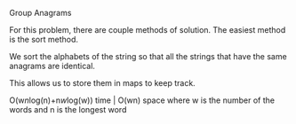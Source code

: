 Group Anagrams

For this problem, there are couple methods of solution. The easiest method is the sort method. 

We sort the alphabets of the string so that all the strings that have the same anagrams are identical. 

This allows us to store them in maps to keep track. 

O(w*n*log(n)+n*w*log(w)) time | O(wn) space where w is the number of the words and n is the longest word
